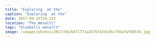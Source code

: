```yaml
---
title: "Exploring  at the"
caption: "Exploring  at the"
date: 2017-04-25T14:15Z
location: "The Wenallt"
tags: "bluebells wenallt"
image: /images/photos/2017/04/b871771a2b757a5dc45c756a7af08576.jpg
---
```

